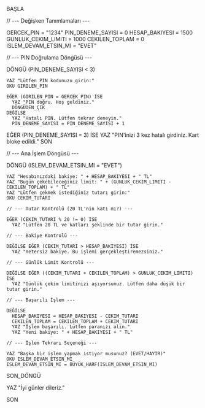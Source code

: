 BAŞLA

  // --- Değişken Tanımlamaları ---
  
  GERCEK_PIN = "1234"
  PIN_DENEME_SAYISI = 0
  HESAP_BAKIYESI = 1500
  GUNLUK_CEKIM_LIMITI = 1000
  CEKILEN_TOPLAM = 0
  ISLEM_DEVAM_ETSIN_MI = "EVET"
  
  // --- PIN Doğrulama Döngüsü ---

  DÖNGÜ (PIN_DENEME_SAYISI < 3)
  
    YAZ "Lütfen PIN kodunuzu girin:"
    OKU GIRILEN_PIN
    
    EĞER (GIRILEN_PIN = GERCEK_PIN) İSE
      YAZ "PIN doğru. Hoş geldiniz."
      DÖNGÜDEN_ÇIK
    DEĞİLSE
      YAZ "Hatalı PIN. Lütfen tekrar deneyin."
      PIN_DENEME_SAYISI = PIN_DENEME_SAYISI + 1
    
  EĞER (PIN_DENEME_SAYISI = 3) İSE
    YAZ "PIN'inizi 3 kez hatalı girdiniz. Kart bloke edildi."
    SON
  
  // --- Ana İşlem Döngüsü ---
  
  DÖNGÜ (ISLEM_DEVAM_ETSIN_MI = "EVET")
  
    YAZ "Hesabınızdaki bakiye: " + HESAP_BAKIYESI + " TL"
    YAZ "Bugün çekebileceğiniz limit: " + (GUNLUK_CEKIM_LIMITI - CEKILEN_TOPLAM) + " TL"
    YAZ "Lütfen çekmek istediğiniz tutarı girin:"
    OKU CEKIM_TUTARI
    
    // --- Tutar Kontrolü (20 TL'nin katı mı?) ---
    
    EĞER (CEKIM_TUTARI % 20 != 0) İSE
      YAZ "Lütfen 20 TL ve katları şeklinde bir tutar girin."
    
    // --- Bakiye Kontrolü ---
    
    DEĞİLSE EĞER (CEKIM_TUTARI > HESAP_BAKIYESI) İSE
      YAZ "Yetersiz bakiye. Bu işlemi gerçekleştiremezsiniz."
    
    // --- Günlük Limit Kontrolü ---
    
    DEĞİLSE EĞER ((CEKIM_TUTARI + CEKILEN_TOPLAM) > GUNLUK_CEKIM_LIMITI) İSE
      YAZ "Günlük çekim limitinizi aşıyorsunuz. Lütfen daha düşük bir tutar girin."
    
    // --- Başarılı İşlem ---
    
    DEĞİLSE
      HESAP_BAKIYESI = HESAP_BAKIYESI - CEKIM_TUTARI
      CEKILEN_TOPLAM = CEKILEN_TOPLAM + CEKIM_TUTARI
      YAZ "İşlem başarılı. Lütfen paranızı alın."
      YAZ "Yeni bakiye: " + HESAP_BAKIYESI + " TL"
    
    // --- İşlem Tekrarı Seçeneği ---
    
    YAZ "Başka bir işlem yapmak istiyor musunuz? (EVET/HAYIR)"
    OKU ISLEM_DEVAM_ETSIN_MI
    ISLEM_DEVAM_ETSIN_MI = BÜYÜK_HARF(ISLEM_DEVAM_ETSIN_MI)
    
  SON_DÖNGÜ
  
  YAZ "İyi günler dileriz."
  
SON
